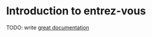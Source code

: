 # Introduction to entrez-vous

TODO: write [great documentation](http://jacobian.org/writing/great-documentation/what-to-write/)
